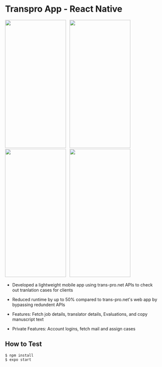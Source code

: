 # Transpro App - React Native 

<p float="left">
  <img src="https://user-images.githubusercontent.com/39638948/195274905-b138fd6d-1301-4113-b9f3-f8effc378850.png" width="200" height="420" />
  &nbsp;
  <img src="https://user-images.githubusercontent.com/39638948/195274947-51297777-5033-4d91-b160-a7da8f98b2d8.png" width="200" height="420"/>
  &nbsp;
  <img src="https://user-images.githubusercontent.com/39638948/195274976-e4ee3cc0-cd91-4308-b90b-773b2d57f4a3.png" width="200" height="420" />
  &nbsp;
  <img src="https://user-images.githubusercontent.com/39638948/195275006-68ac27ef-7235-4f9a-913f-afd7eb22f06b.png" width="200" height="420" />
</p>

- Developed a lightweight mobile app using trans-pro.net APIs to check out tranlation cases for clients

- Reduced runtime by up to 50% compared to trans-pro.net's web app by bypassing redundent APIs

- Features: Fetch job details, translator details, Evaluations, and copy manuscript text

- Private Features: Account logins, fetch mail and assign cases

## How to Test

```
$ npm install
$ expo start
```
